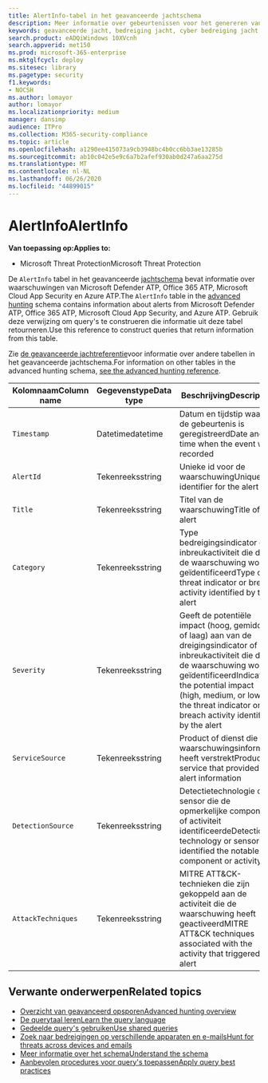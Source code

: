 ```yaml
---
title: AlertInfo-tabel in het geavanceerde jachtschema
description: Meer informatie over gebeurtenissen voor het genereren van waarschuwingen in de AlertInfo-tabel van het geavanceerde jachtschema
keywords: geavanceerde jacht, bedreiging jacht, cyber bedreiging jacht, Microsoft threat protection, Microsoft 365, mtp, m365, zoeken, query, telemetrie, schema referentie, kusto, tabel, kolom, gegevenstype, beschrijving, AlertInfo, alert, ernst, categorie, MITRE, ATT&CK, Microsoft Defender ATP, MDATP, Office 365 ATP, Microsoft Cloud App Security, MCAS, en Azure ATP
search.product: eADQiWindows 10XVcnh
search.appverid: met150
ms.prod: microsoft-365-enterprise
ms.mktglfcycl: deploy
ms.sitesec: library
ms.pagetype: security
f1.keywords:
- NOCSH
ms.author: lomayor
author: lomayor
ms.localizationpriority: medium
manager: dansimp
audience: ITPro
ms.collection: M365-security-compliance
ms.topic: article
ms.openlocfilehash: a1290ee415073a9cb3948bc4b0cc6bb3ae13285b
ms.sourcegitcommit: ab10c042e5e9c6a7b2afef930ab0d247a6aa275d
ms.translationtype: MT
ms.contentlocale: nl-NL
ms.lasthandoff: 06/26/2020
ms.locfileid: "44899015"
---
```

# <a name="alertinfo"></a><span data-ttu-id="2b004-104">AlertInfo</span><span class="sxs-lookup"><span data-stu-id="2b004-104">AlertInfo</span></span>

<span data-ttu-id="2b004-105">**Van toepassing op:**</span><span class="sxs-lookup"><span data-stu-id="2b004-105">**Applies to:**</span></span>
- <span data-ttu-id="2b004-106">Microsoft Threat Protection</span><span class="sxs-lookup"><span data-stu-id="2b004-106">Microsoft Threat Protection</span></span>



<span data-ttu-id="2b004-107">De `AlertInfo` tabel in het geavanceerde [jachtschema](advanced-hunting-overview.md) bevat informatie over waarschuwingen van Microsoft Defender ATP, Office 365 ATP, Microsoft Cloud App Security en Azure ATP.</span><span class="sxs-lookup"><span data-stu-id="2b004-107">The `AlertInfo` table in the [advanced hunting](advanced-hunting-overview.md) schema contains information about alerts from Microsoft Defender ATP, Office 365 ATP, Microsoft Cloud App Security, and Azure ATP.</span></span> <span data-ttu-id="2b004-108">Gebruik deze verwijzing om query's te construeren die informatie uit deze tabel retourneren.</span><span class="sxs-lookup"><span data-stu-id="2b004-108">Use this reference to construct queries that return information from this table.</span></span>

<span data-ttu-id="2b004-109">Zie [de geavanceerde jachtreferentie](advanced-hunting-schema-tables.md)voor informatie over andere tabellen in het geavanceerde jachtschema.</span><span class="sxs-lookup"><span data-stu-id="2b004-109">For information on other tables in the advanced hunting schema, [see the advanced hunting reference](advanced-hunting-schema-tables.md).</span></span>

| <span data-ttu-id="2b004-110">Kolomnaam</span><span class="sxs-lookup"><span data-stu-id="2b004-110">Column name</span></span> | <span data-ttu-id="2b004-111">Gegevenstype</span><span class="sxs-lookup"><span data-stu-id="2b004-111">Data type</span></span> | <span data-ttu-id="2b004-112">Beschrijving</span><span class="sxs-lookup"><span data-stu-id="2b004-112">Description</span></span> |
|-------------|-----------|-------------|
| `Timestamp` | <span data-ttu-id="2b004-113">Datetime</span><span class="sxs-lookup"><span data-stu-id="2b004-113">datetime</span></span> | <span data-ttu-id="2b004-114">Datum en tijdstip waarop de gebeurtenis is geregistreerd</span><span class="sxs-lookup"><span data-stu-id="2b004-114">Date and time when the event was recorded</span></span> |
| `AlertId` | <span data-ttu-id="2b004-115">Tekenreeks</span><span class="sxs-lookup"><span data-stu-id="2b004-115">string</span></span> | <span data-ttu-id="2b004-116">Unieke id voor de waarschuwing</span><span class="sxs-lookup"><span data-stu-id="2b004-116">Unique identifier for the alert</span></span> |
| `Title` | <span data-ttu-id="2b004-117">Tekenreeks</span><span class="sxs-lookup"><span data-stu-id="2b004-117">string</span></span> | <span data-ttu-id="2b004-118">Titel van de waarschuwing</span><span class="sxs-lookup"><span data-stu-id="2b004-118">Title of the alert</span></span> |
| `Category` | <span data-ttu-id="2b004-119">Tekenreeks</span><span class="sxs-lookup"><span data-stu-id="2b004-119">string</span></span> | <span data-ttu-id="2b004-120">Type bedreigingsindicator of inbreukactiviteit die door de waarschuwing wordt geïdentificeerd</span><span class="sxs-lookup"><span data-stu-id="2b004-120">Type of threat indicator or breach activity identified by the alert</span></span> |
| `Severity` | <span data-ttu-id="2b004-121">Tekenreeks</span><span class="sxs-lookup"><span data-stu-id="2b004-121">string</span></span> | <span data-ttu-id="2b004-122">Geeft de potentiële impact (hoog, gemiddeld of laag) aan van de dreigingsindicator of inbreukactiviteit die door de waarschuwing wordt geïdentificeerd</span><span class="sxs-lookup"><span data-stu-id="2b004-122">Indicates the potential impact (high, medium, or low) of the threat indicator or breach activity identified by the alert</span></span> |
| `ServiceSource` | <span data-ttu-id="2b004-123">Tekenreeks</span><span class="sxs-lookup"><span data-stu-id="2b004-123">string</span></span> | <span data-ttu-id="2b004-124">Product of dienst die de waarschuwingsinformatie heeft verstrekt</span><span class="sxs-lookup"><span data-stu-id="2b004-124">Product or service that provided the alert information</span></span> |
| `DetectionSource` | <span data-ttu-id="2b004-125">Tekenreeks</span><span class="sxs-lookup"><span data-stu-id="2b004-125">string</span></span> | <span data-ttu-id="2b004-126">Detectietechnologie of sensor die de opmerkelijke component of activiteit identificeerde</span><span class="sxs-lookup"><span data-stu-id="2b004-126">Detection technology or sensor that identified the notable component or activity</span></span> |
| `AttackTechniques` | <span data-ttu-id="2b004-127">Tekenreeks</span><span class="sxs-lookup"><span data-stu-id="2b004-127">string</span></span> | <span data-ttu-id="2b004-128">MITRE ATT&CK-technieken die zijn gekoppeld aan de activiteit die de waarschuwing heeft geactiveerd</span><span class="sxs-lookup"><span data-stu-id="2b004-128">MITRE ATT&CK techniques associated with the activity that triggered the alert</span></span> |

## <a name="related-topics"></a><span data-ttu-id="2b004-129">Verwante onderwerpen</span><span class="sxs-lookup"><span data-stu-id="2b004-129">Related topics</span></span>
- [<span data-ttu-id="2b004-130">Overzicht van geavanceerd opsporen</span><span class="sxs-lookup"><span data-stu-id="2b004-130">Advanced hunting overview</span></span>](advanced-hunting-overview.md)
- [<span data-ttu-id="2b004-131">De querytaal leren</span><span class="sxs-lookup"><span data-stu-id="2b004-131">Learn the query language</span></span>](advanced-hunting-query-language.md)
- [<span data-ttu-id="2b004-132">Gedeelde query's gebruiken</span><span class="sxs-lookup"><span data-stu-id="2b004-132">Use shared queries</span></span>](advanced-hunting-shared-queries.md)
- [<span data-ttu-id="2b004-133">Zoek naar bedreigingen op verschillende apparaten en e-mails</span><span class="sxs-lookup"><span data-stu-id="2b004-133">Hunt for threats across devices and emails</span></span>](advanced-hunting-query-emails-devices.md)
- [<span data-ttu-id="2b004-134">Meer informatie over het schema</span><span class="sxs-lookup"><span data-stu-id="2b004-134">Understand the schema</span></span>](advanced-hunting-schema-tables.md)
- [<span data-ttu-id="2b004-135">Aanbevolen procedures voor query's toepassen</span><span class="sxs-lookup"><span data-stu-id="2b004-135">Apply query best practices</span></span>](advanced-hunting-best-practices.md)
